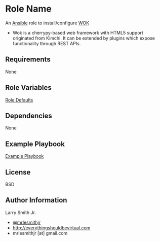 Role Name
=========

An [Ansible] role to install/configure [WOK]

- Wok is a cherrypy-based web framework with HTML5 support originated from
Kimchi. It can be extended by plugins which expose functionality through
REST APIs.

Requirements
------------

None

Role Variables
--------------

[Role Defaults](./defaults/main.yml)

Dependencies
------------

None

Example Playbook
----------------

[Example Playbook](./playbook.yml)

License
-------

BSD

Author Information
------------------
Larry Smith Jr.
- [@mrlesmithjr]
- http://everythingshouldbevirtual.com
- mrlesmithjr [at] gmail.com

[@mrlesmithjr]: <https://www.twitter.com/mrlesmithjr>
[Ansible]: <https://www.ansible.com>
[WOK]: <http://kimchi-project.github.io/wok/>
